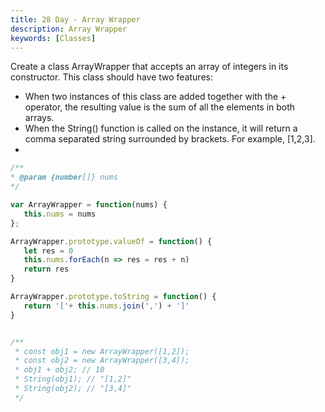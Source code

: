 ```yaml
---
title: 28 Day - Array Wrapper
description: Array Wrapper
keywords: [Classes]
---
```


Create a class ArrayWrapper that accepts an array of integers in its constructor. This class should have two features:

* When two instances of this class are added together with the + operator, the resulting value is the sum of all the elements in both arrays.
* When the String() function is called on the instance, it will return a comma separated string surrounded by brackets. For example, [1,2,3].
* 
```js
/**
* @param {number[]} nums
*/

var ArrayWrapper = function(nums) {
   this.nums = nums
};

ArrayWrapper.prototype.valueOf = function() {
   let res = 0
   this.nums.forEach(n => res = res + n)
   return res
}

ArrayWrapper.prototype.toString = function() {
   return '['+ this.nums.join(',') + ']'
}


/**
 * const obj1 = new ArrayWrapper([1,2]);
 * const obj2 = new ArrayWrapper([3,4]);
 * obj1 + obj2; // 10
 * String(obj1); // "[1,2]"
 * String(obj2); // "[3,4]"
 */
```